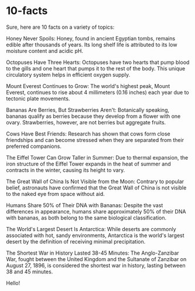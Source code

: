 # 10-facts

Sure, here are 10 facts on a variety of topics:

Honey Never Spoils:
Honey, found in ancient Egyptian tombs, remains edible after thousands of years. Its long shelf life is attributed to its low moisture content and acidic pH.

Octopuses Have Three Hearts:
Octopuses have two hearts that pump blood to the gills and one heart that pumps it to the rest of the body. This unique circulatory system helps in efficient oxygen supply.

Mount Everest Continues to Grow:
The world's highest peak, Mount Everest, continues to rise about 4 millimeters (0.16 inches) each year due to tectonic plate movements.

Bananas Are Berries, But Strawberries Aren't:
Botanically speaking, bananas qualify as berries because they develop from a flower with one ovary. Strawberries, however, are not berries but aggregate fruits.

Cows Have Best Friends:
Research has shown that cows form close friendships and can become stressed when they are separated from their preferred companions.

The Eiffel Tower Can Grow Taller in Summer:
Due to thermal expansion, the iron structure of the Eiffel Tower expands in the heat of summer and contracts in the winter, causing its height to vary.

The Great Wall of China Is Not Visible from the Moon:
Contrary to popular belief, astronauts have confirmed that the Great Wall of China is not visible to the naked eye from space without aid.

Humans Share 50% of Their DNA with Bananas:
Despite the vast differences in appearance, humans share approximately 50% of their DNA with bananas, as both belong to the same biological classification.

The World's Largest Desert Is Antarctica:
While deserts are commonly associated with hot, sandy environments, Antarctica is the world's largest desert by the definition of receiving minimal precipitation.

The Shortest War in History Lasted 38-45 Minutes:
The Anglo-Zanzibar War, fought between the United Kingdom and the Sultanate of Zanzibar on August 27, 1896, is considered the shortest war in history, lasting between 38 and 45 minutes.

Hello!
